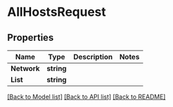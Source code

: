 # AllHostsRequest

## Properties

Name | Type | Description | Notes
------------ | ------------- | ------------- | -------------
**Network** | **string** |  | 
**List** | **string** |  | 

[[Back to Model list]](../README.md#documentation-for-models) [[Back to API list]](../README.md#documentation-for-api-endpoints) [[Back to README]](../README.md)


